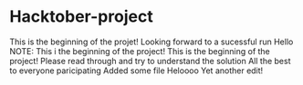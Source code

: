 
# Hacktober-project
This is the beginning of the projet!
Looking forward to a sucessful run
Hello
NOTE: This i the beginning of the project!
This is the beginning of the project!
Please read through and try to understand the solution
All the best to everyone paricipating
Added some file
Heloooo
Yet another edit!

